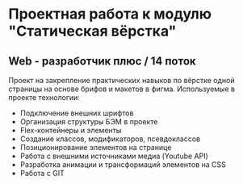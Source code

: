 # Проектная работа к модулю "Статическая вёрстка"
## Web - разработчик плюс / 14 поток
Проект на закрепление практических навыков по вёрстке одной страницы на основе брифов и макетов в фигма.
Используемые в проекте технологии:
- Подключение внешних шрифтов
- Организация структуры БЭМ в проекте
- Flex-контейнеры и элементы
- Создание классов, модификаторов, псевдоклассов
- Позиционирование элементов на странице
- Работа с внешними источниками медиа (Youtube API)
- Разработка анимации и трансформаций элементов на CSS
- Работа с GIT

